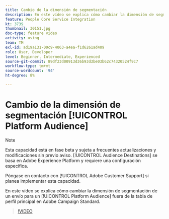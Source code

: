 ```yaml
---
title: Cambio de la dimensión de segmentación
description: En este vídeo se explica cómo cambiar la dimensión de segmentación de una entrega para una audiencia de plataforma fuera de la tabla de perfil principal de Adobe Campaign Standard.
feature: People Core Service Integration
kt: 3739
thumbnail: 30151.jpg
doc-type: feature video
activity: using
team: TM
exl-id: ad19a131-00c9-4063-a4ea-f1d6261ad409
role: User, Developer
level: Beginner, Intermediate, Experienced
source-git-commit: 89df23d00913d36b93d3be03b62c74320524f9c7
workflow-type: tm+mt
source-wordcount: '94'
ht-degree: 8%

---
```


# Cambio de la dimensión de segmentación [!UICONTROL Platform Audience]

>[!NOTE]
>
>Esta capacidad está en fase beta y sujeta a frecuentes actualizaciones y modificaciones sin previo aviso. [!UICONTROL Audience Destinations] se basa en Adobe Experience Platform y requiere una configuración específica.
>
>Póngase en contacto con [!UICONTROL Adobe Customer Support] si planea implementar esta capacidad.

En este vídeo se explica cómo cambiar la dimensión de segmentación de un envío para un [!UICONTROL Platform Audience] fuera de la tabla de perfil principal en Adobe Campaign Standard.

>[!VIDEO](https://video.tv.adobe.com/v/30151?quality=12&learn=on)

